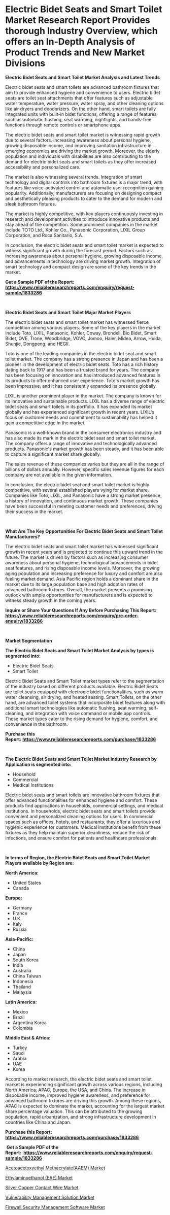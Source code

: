 <p><h1>Electric Bidet Seats and Smart Toilet Market Research Report Provides thorough Industry Overview, which offers an In-Depth Analysis of Product Trends and New Market Divisions</h1></p><p><strong>Electric Bidet Seats and Smart Toilet Market Analysis and Latest Trends</strong></p>
<p><p>Electric bidet seats and smart toilets are advanced bathroom fixtures that aim to provide enhanced hygiene and convenience to users. Electric bidet seats are toilet seat attachments that offer features such as adjustable water temperature, water pressure, water spray, and other cleaning options like air dryers and deodorizers. On the other hand, smart toilets are fully integrated units with built-in bidet functions, offering a range of features such as automatic flushing, seat warming, nightlights, and hands-free functions through remote controls or smartphone apps.</p><p>The electric bidet seats and smart toilet market is witnessing rapid growth due to several factors. Increasing awareness about personal hygiene, growing disposable income, and improving sanitation infrastructure in emerging economies are driving the market growth. Moreover, the elderly population and individuals with disabilities are also contributing to the demand for electric bidet seats and smart toilets as they offer increased accessibility and personalized care.</p><p>The market is also witnessing several trends. Integration of smart technology and digital controls into bathroom fixtures is a major trend, with features like voice-activated control and automatic user recognition gaining popularity. Additionally, manufacturers are focusing on designing compact and aesthetically pleasing products to cater to the demand for modern and sleek bathroom fixtures.</p><p>The market is highly competitive, with key players continuously investing in research and development activities to introduce innovative products and stay ahead of the competition. Some prominent companies in the market include TOTO Ltd., Kohler Co., Panasonic Corporation, LIXIL Group Corporation, and Roca Sanitario, S.A.</p><p>In conclusion, the electric bidet seats and smart toilet market is expected to witness significant growth during the forecast period. Factors such as increasing awareness about personal hygiene, growing disposable income, and advancements in technology are driving market growth. Integration of smart technology and compact design are some of the key trends in the market.</p></p>
<p><strong>Get a Sample PDF of the Report:&nbsp; <a href="https://www.reliableresearchreports.com/enquiry/request-sample/1833286">https://www.reliableresearchreports.com/enquiry/request-sample/1833286</a></strong></p>
<p>&nbsp;</p>
<p><strong>Electric Bidet Seats and Smart Toilet Major Market Players</strong></p>
<p><p>The electric bidet seats and smart toilet market has witnessed fierce competition among various players. Some of the key players in the market include Toto, LIXIL, Panasonic, Kohler, Coway, Brondell, Bio Bidet, Smart Bidet, OVE, Trone, Woodbridge, VOVO, Jomoo, Haier, Midea, Arrow, Huida, Shunjie, Dongpeng, and HEGII.</p><p>Toto is one of the leading companies in the electric bidet seat and smart toilet market. The company has a strong presence in Japan and has been a pioneer in the development of electric bidet seats. Toto has a rich history dating back to 1917 and has been a trusted brand for years. The company has been focusing on innovation and has introduced advanced features in its products to offer enhanced user experience. Toto's market growth has been impressive, and it has consistently expanded its presence globally.</p><p>LIXIL is another prominent player in the market. The company is known for its innovative and sustainable products. LIXIL has a diverse range of electric bidet seats and smart toilets in its portfolio. It has expanded its market globally and has experienced significant growth in recent years. LIXIL's focus on customer needs and commitment to sustainability has helped it gain a competitive edge in the market.</p><p>Panasonic is a well-known brand in the consumer electronics industry and has also made its mark in the electric bidet seat and smart toilet market. The company offers a range of innovative and technologically advanced products. Panasonic's market growth has been steady, and it has been able to capture a significant market share globally.</p><p>The sales revenue of these companies varies but they are all in the range of billions of dollars annually. However, specific sales revenue figures for each company are not available in the given information.</p><p>In conclusion, the electric bidet seat and smart toilet market is highly competitive, with several established players vying for market share. Companies like Toto, LIXIL, and Panasonic have a strong market presence, a history of innovation, and continuous market growth. These companies have been successful in meeting customer needs and preferences, driving their success in the market.</p></p>
<p>&nbsp;</p>
<p><strong>What Are The Key Opportunities For Electric Bidet Seats and Smart Toilet Manufacturers?</strong></p>
<p><p>The electric bidet seats and smart toilet market has witnessed significant growth in recent years and is projected to continue this upward trend in the future. The market is driven by factors such as increasing consumer awareness about personal hygiene, technological advancements in bidet seat features, and rising disposable income levels. Moreover, the growing aging population and increasing preference for luxury and comfort are also fueling market demand. Asia Pacific region holds a dominant share in the market due to its large population base and high adoption rates of advanced bathroom fixtures. Overall, the market presents a promising outlook with ample opportunities for manufacturers and is expected to witness steady growth in the coming years.</p></p>
<p><strong>Inquire or Share Your Questions If Any Before Purchasing This Report: <a href="https://www.reliableresearchreports.com/enquiry/pre-order-enquiry/1833286">https://www.reliableresearchreports.com/enquiry/pre-order-enquiry/1833286</a></strong></p>
<p>&nbsp;</p>
<p><strong>Market Segmentation</strong></p>
<p><strong>The Electric Bidet Seats and Smart Toilet Market Analysis by types is segmented into:</strong></p>
<p><ul><li>Electric Bidet Seats</li><li>Smart Toilet</li></ul></p>
<p><p>Electric Bidet Seats and Smart Toilet market types refer to the segmentation of the industry based on different products available. Electric Bidet Seats are toilet seats equipped with electronic bidet functionalities, such as warm water cleansing, air drying, and heated seating. Smart Toilets, on the other hand, are advanced toilet systems that incorporate bidet features along with additional smart technologies like automatic flushing, seat warming, self-cleaning, and integration with voice command or mobile app controls. These market types cater to the rising demand for hygiene, comfort, and convenience in the bathroom.</p></p>
<p><strong>Purchase this Report:&nbsp;<a href="https://www.reliableresearchreports.com/purchase/1833286">https://www.reliableresearchreports.com/purchase/1833286</a></strong></p>
<p>&nbsp;</p>
<p><strong>The Electric Bidet Seats and Smart Toilet Market Industry Research by Application is segmented into:</strong></p>
<p><ul><li>Household</li><li>Commercial</li><li>Medical Institutions</li></ul></p>
<p><p>Electric bidet seats and smart toilets are innovative bathroom fixtures that offer advanced functionalities for enhanced hygiene and comfort. These products find applications in households, commercial settings, and medical institutions. In households, electric bidet seats and smart toilets provide convenient and personalized cleaning options for users. In commercial spaces such as offices, hotels, and restaurants, they offer a luxurious and hygienic experience for customers. Medical institutions benefit from these fixtures as they help maintain superior cleanliness, reduce the risk of infections, and ensure comfort for patients and healthcare professionals.</p></p>
<p>&nbsp;</p>
<p><strong>In terms of Region, the Electric Bidet Seats and Smart Toilet Market Players available by Region are:</strong></p>
<p>
    <p> <strong> North America: </strong>
        <ul>
            <li>United States</li>
            <li>Canada</li>
        </ul>
        </p> 
    <p> <strong> Europe: </strong>
        <ul>
            <li>Germany</li>
            <li>France</li>
            <li>U.K.</li>
            <li>Italy</li>
            <li>Russia</li>
        </ul>
        </p> 
    <p> <strong> Asia-Pacific: </strong>
        <ul>
            <li>China</li>
            <li>Japan</li>
            <li>South Korea</li>
            <li>India</li>
            <li>Australia</li>
            <li>China Taiwan</li>
            <li>Indonesia</li>
            <li>Thailand</li>
            <li>Malaysia</li>
        </ul>
        </p> 
    <p> <strong> Latin America: </strong>
        <ul>
            <li>Mexico</li>
            <li>Brazil</li>
            <li>Argentina Korea</li>
            <li>Colombia</li>
        </ul>
        </p> 
    <p> <strong> Middle East & Africa: </strong>
        <ul>
            <li>Turkey</li>
            <li>Saudi</li>
            <li>Arabia</li>
            <li>UAE</li>
            <li>Korea</li>
        </ul>
    </p>
    </p>
<p><p>According to market research, the electric bidet seats and smart toilet market is experiencing significant growth across various regions, including North America, APAC, Europe, the USA, and China. The increase in disposable income, improved hygiene awareness, and preference for advanced bathroom fixtures are driving this growth. Among these regions, APAC is expected to dominate the market, accounting for the largest market share percentage valuation. This can be attributed to the growing population, rapid urbanization, and strong infrastructure development in countries like China and Japan.</p></p>
<p><strong>Purchase this Report: <a href="https://www.reliableresearchreports.com/purchase/1833286">https://www.reliableresearchreports.com/purchase/1833286</a></strong></p>
<p>&nbsp;<strong>Get a Sample PDF of the Report:&nbsp;&nbsp;<a href="https://www.reliableresearchreports.com/enquiry/request-sample/1833286">https://www.reliableresearchreports.com/enquiry/request-sample/1833286</a></strong></p>
<p><strong></strong></p>
<p><p><a href="https://medium.com/@tiffanytran1905/acetoacetoxyethyl-methacrylate-aaem-market-insights-into-market-cagr-market-trends-and-growth-a823552fb460">Acetoacetoxyethyl Methacrylate(AAEM) Market</a></p><p><a href="https://medium.com/@joanobrien1990/ethylaminoethanol-eae-market-size-cagr-trends-2024-2030-f67873a691a4">Ethylaminoethanol (EAE) Market</a></p><p><a href="https://github.com/prosalinda88/Market-Research-Report-List-1/blob/main/silver-copper-contact-wire-market.md">Silver Copper Contact Wire Market</a></p><p><a href="https://www.linkedin.com/pulse/vulnerability-management-solution-market-size-2023/">Vulnerability Management Solution Market</a></p><p><a href="https://www.linkedin.com/pulse/firewall-security-management-software-market-size-2023/">Firewall Security Management Software Market</a></p></p>